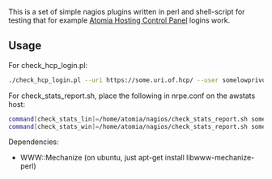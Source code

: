 This is a set of simple nagios plugins written in perl and shell-script
for testing that for example [Atomia Hosting Control Panel](http://www.atomia.com/) logins
work.

## Usage

For check_hcp_login.pl:

```sh
./check_hcp_login.pl --uri https://some.uri.of.hcp/ --user somelowprivuser --pass 'somepass' --timeout 5 --match somestring-only-found-after-successfull-login
```

For check_stats_report.sh, place the following in nrpe.conf on the awstats host:

```sh
command[check_stats_lin]=/home/atomia/nagios/check_stats_report.sh some.linux.site 50 3
command[check_stats_win]=/home/atomia/nagios/check_stats_report.sh some.windows.site 50 3
```

Dependencies:

* WWW::Mechanize (on ubuntu, just apt-get install libwww-mechanize-perl)
